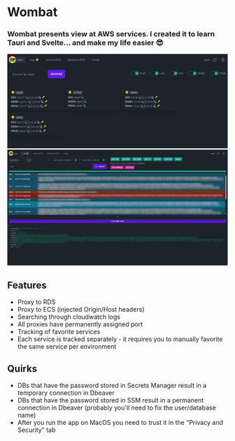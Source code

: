 # Wombat

### Wombat presents view at AWS services. I created it to learn Tauri and Svelte... and make my life easier 😎

![Wombat home](https://github.com/dwilkolek/wombat/blob/main/docs/wombat-home.png?raw=true)
![Wombat logs](https://github.com/dwilkolek/wombat/blob/main/docs/wombat-logs.png?raw=true)
## Features

- Proxy to RDS
- Proxy to ECS (injected Origin/Host headers)
- Searching through cloudwatch logs
- All proxies have permanently assigned port
- Tracking of favorite services
- Each service is tracked separately - it requires you to manually favorite the same service per environment

## Quirks

- DBs that have the password stored in Secrets Manager result in a temporary connection in Dbeaver
- DBs that have the password stored in SSM result in a permanent connection in Dbeaver (probably you'll need to fix the user/database name)
- After you run the app on MacOS you need to trust it in the "Privacy and Security" tab
